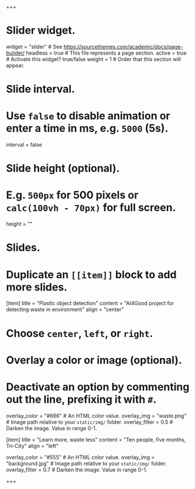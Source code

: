 +++
# Slider widget.
widget = "slider"  # See https://sourcethemes.com/academic/docs/page-builder/
headless = true  # This file represents a page section.
active = true  # Activate this widget? true/false
weight = 1  # Order that this section will appear.

# Slide interval.
# Use `false` to disable animation or enter a time in ms, e.g. `5000` (5s).
interval = false

# Slide height (optional).
# E.g. `500px` for 500 pixels or `calc(100vh - 70px)` for full screen.
height = ""

# Slides.
# Duplicate an `[[item]]` block to add more slides.
[item]
  title = "Plastic object detection"
  content = "AI4Good project for detecting waste in environment"
  align = "center"  
  # Choose `center`, `left`, or `right`.
  # Overlay a color or image (optional).
  #   Deactivate an option by commenting out the line, prefixing it with `#`.
  overlay_color = "#666"  # An HTML color value.
  overlay_img = "waste.png"  # Image path relative to your `static/img/` folder.
  overlay_filter = 0.5  # Darken the image. Value in range 0-1.

[item]
  title = "Learn more, waste less"
  content = "Ten people, five months, Tri-City"
  align = "left"

  overlay_color = "#555"  # An HTML color value.
  overlay_img = "background.jpg"  # Image path relative to your `static/img/` folder.
  overlay_filter = 0.7  # Darken the image. Value in range 0-1.

+++
